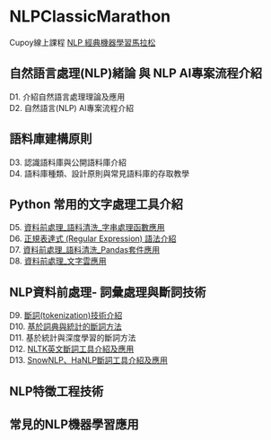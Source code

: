# NLPClassicMarathon
Cupoy線上課程 [NLP 經典機器學習馬拉松](https://www.cupoy.com/marathon/NLP_ML)
## 自然語言處理(NLP)緒論 與 NLP AI專案流程介紹
D1. 介紹自然語言處理理論及應用  
D2. 自然語言(NLP) AI專案流程介紹  
## 語料庫建構原則
D3. 認識語料庫與公開語料庫介紹  
D4. 語料庫種類、設計原則與常見語料庫的存取教學  
## Python 常用的文字處理工具介紹
D5. [資料前處理_語料清洗_字串處理函數應用](https://github.com/sung-yi-wang/NLPClassicMarathon/tree/main/D005)  
D6. [正規表達式 (Regular Expression) 語法介紹](https://github.com/sung-yi-wang/NLPClassicMarathon/tree/main/D006)  
D7. [資料前處理_語料清洗_Pandas套件應用](https://github.com/sung-yi-wang/NLPClassicMarathon/tree/main/D007)  
D8. [資料前處理_文字雲應用](https://github.com/sung-yi-wang/NLPClassicMarathon/tree/main/D008)  
## NLP資料前處理- 詞彙處理與斷詞技術
D9. [斷詞(tokenization)技術介紹](https://github.com/sung-yi-wang/NLPClassicMarathon/tree/main/D009)  
D10. [基於詞典與統計的斷詞方法](https://github.com/sung-yi-wang/NLPClassicMarathon/tree/main/D010)  
D11. 基於統計與深度學習的斷詞方法  
D12. [NLTK英文斷詞工具介紹及應用](https://github.com/sung-yi-wang/NLPClassicMarathon/tree/main/D012)  
D13. [SnowNLP、HaNLP斷詞工具介紹及應用](https://github.com/sung-yi-wang/NLPClassicMarathon/tree/main/D013)  
## NLP特徵工程技術
## 常見的NLP機器學習應用
